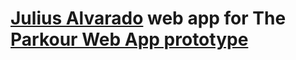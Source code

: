 # [Julius Alvarado](https://www.julius3d.com) web app for The [Parkour Web App prototype](https://julius-node.herokuapp.com)